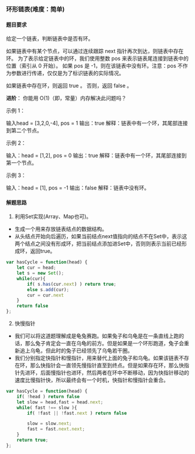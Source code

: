 ### 环形链表(难度：简单)

#### 题目要求

给定一个链表，判断链表中是否有环。

如果链表中有某个节点，可以通过连续跟踪 next 指针再次到达，则链表中存在环。 为了表示给定链表中的环，我们使用整数 pos 来表示链表尾连接到链表中的位置（索引从 0 开始）。 如果 pos 是 -1，则在该链表中没有环。注意：pos 不作为参数进行传递，仅仅是为了标识链表的实际情况。

如果链表中存在环，则返回 true 。 否则，返回 false 。

**进阶**：
你能用 O(1)（即，常量）内存解决此问题吗？

示例 1：

输入head = [3,2,0,-4], pos = 1
输出：true
解释：链表中有一个环，其尾部连接到第二个节点。

示例 2：

输入：head = [1,2], pos = 0
输出：true
解释：链表中有一个环，其尾部连接到第一个节点。

示例 3：

输入：head = [1], pos = -1
输出：false
解释：链表中没有环。

#### 解题思路
1. 利用Set实现(Array、Map也可)。
- 生成一个用来存放链表结点的数据结构。
- 从头结点开始向后遍历，如果当前结点next值指向的结点不在Set中，表示这两个结点之间没有形成环，把当前结点添加进Set中，否则则表示当前已经形成环，返回true。
```JavaScript
var hasCycle = function(head) {
    let cur = head;
    let s = new Set();
    while(cur){
        if( s.has(cur.next) ) return true;
        else s.add(cur);
        cur = cur.next
    }
    return false
};
```
2. 快慢指针
- 我们可以将这道题理解成是龟兔赛跑。如果兔子和乌龟是在一条直线上跑的话，那么兔子肯定会一直在乌龟的前方。但是如果是一个环形跑道，兔子会重新追上乌龟，但此时的兔子已经领先了乌龟若干圈。
- 我们分别指定快指针和慢指针，用来替代上面的兔子和乌龟。如果该链表不存在环，那么快指针会一直领先慢指针直至到终点。但是如果存在环，那么快指针先进环，后面慢指针也进环，然后两者在环中不断移动，因为快指针移动的速度比慢指针快，所以最终会有一个时机，快指针和慢指针会重合。
```JavaScript
var hasCycle = function(head) {
    if( !head ) return false
    let slow = head,fast = head.next;
    while( fast !== slow ){
        if( !fast || !fast.next ) return false

        slow = slow.next;
        fast = fast.next.next;
    }
    return true;
};
```

